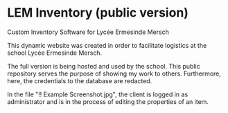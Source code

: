 # LEM Inventory (public version)
Custom Inventory Software for Lycée Ermesinde Mersch

This dynamic website was created in order to facilitate logistics at the school Lycée Ermesinde Mersch.

The full version is being hosted and used by the school. This public repository serves the purpose of showing my work to others. Furthermore, here, the credentials to the database are redacted.

In the file "!! Example Screenshot.jpg", the client is logged in as administrator and is in the process of editing the properties of an item.
